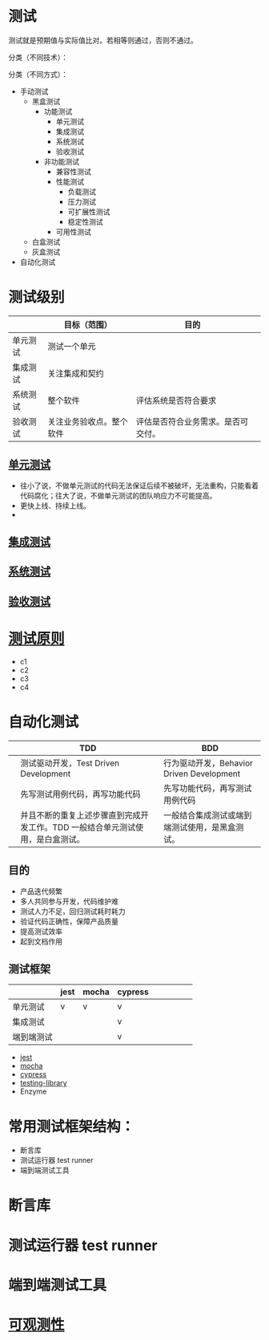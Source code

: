 # 测试

测试就是预期值与实际值比对。若相等则通过，否则不通过。

分类（不同技术）：

分类（不同方式）：

- 手动测试
  - 黑盒测试
    - 功能测试
      - 单元测试
      - 集成测试
      - 系统测试
      - 验收测试
    - 非功能测试
      - 兼容性测试
      - 性能测试
        - 负载测试
        - 压力测试
        - 可扩展性测试
        - 稳定性测试
      - 可用性测试
  - 白盒测试
  - 灰盒测试
- 自动化测试

# 测试级别

|          | 目标（范围）             | 目的                               |     |
| -------- | ------------------------ | ---------------------------------- | --- |
| 单元测试 | 测试一个单元             |                                    |     |
| 集成测试 | 关注集成和契约           |                                    |     |
| 系统测试 | 整个软件                 | 评估系统是否符合要求               |     |
| 验收测试 | 关注业务验收点。整个软件 | 评估是否符合业务需求。是否可交付。 |     |

## [单元测试](/test/ut.html)

- 往小了说，不做单元测试的代码无法保证后续不被破坏，无法重构，只能看着代码腐化；往大了说，不做单元测试的团队响应力不可能提高。
- 更快上线、持续上线。
-

## [集成测试]()

## [系统测试]()

## [验收测试]()

# [测试原则](/test/tenet.html)

- c1
- c2
- c3
- c4

# 自动化测试

|     | TDD                                                                            | BDD                                            |
| --- | ------------------------------------------------------------------------------ | ---------------------------------------------- |
|     | 测试驱动开发，Test Driven Development                                          | 行为驱动开发，Behavior Driven Development      |
|     | 先写测试用例代码，再写功能代码                                                 | 先写功能代码，再写测试用例代码                 |
|     | 并且不断的重复上述步骤直到完成开发工作。TDD 一般结合单元测试使用，是白盒测试。 | 一般结合集成测试或端到端测试使用，是黑盒测试。 |

## 目的

- 产品迭代频繁
- 多人共同参与开发，代码维护难
- 测试人力不足，回归测试耗时耗力
- 验证代码正确性，保障产品质量
- 提高测试效率
- 起到文档作用

## 测试框架

|            | jest | mocha | cypress |     |     |     |     |     |
| ---------- | ---- | ----- | ------- | --- | --- | --- | --- | --- |
| 单元测试   | v    | v     | v       |     |     |     |     |     |
| 集成测试   |      |       | v       |     |     |     |     |     |
| 端到端测试 |      |       | v       |     |     |     |     |     |

- [jest](/test/jest/index.html)
- [mocha](/test/mocha.html)
- [cypress](/test/cypress.html)
- [testing-library](/test/test-library.html)
- Enzyme

# 常用测试框架结构：

- 断言库
- 测试运行器 test runner
- 端到端测试工具

# 断言库

# 测试运行器 test runner

# 端到端测试工具

# [可观测性](/test/observability.html)
